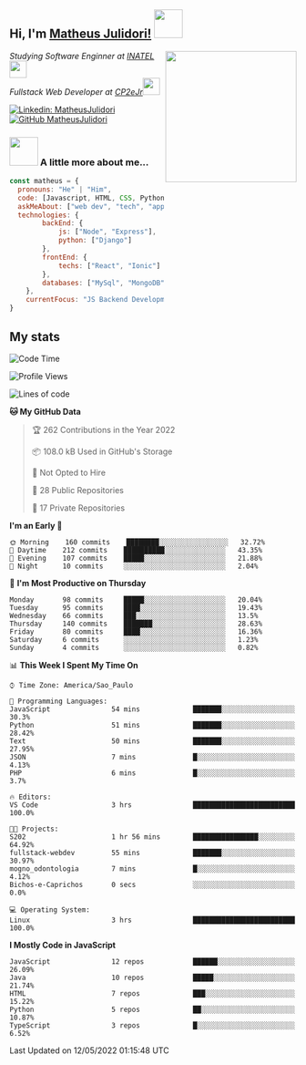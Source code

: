 <h2> Hi, I'm <a href="https://matheusjulidori.github.io" target="_blank">Matheus Julidori!</a> <img src="https://media.giphy.com/media/12oufCB0MyZ1Go/giphy.gif" width="50"></h2>
<img align='right' src="https://media.giphy.com/media/3oKIPnAiaMCws8nOsE/giphy.gif" width="230" height="auto">
<p><em>Studying Software Enginner at <a href="http://www.inatel.br" target="_blank">INATEL</a><img src="https://media.giphy.com/media/fYSnHlufseco8Fh93Z/giphy.gif" width="30"></br>
  Fullstack Web Developer at <a href="http://www.cp2ejr.com.br" target="_blank">CP2eJr</a><img src="https://media.giphy.com/media/WUlplcMpOCEmTGBtBW/giphy.gif" width="30"> 
</em></p>

[![Linkedin: MatheusJulidori](https://img.shields.io/badge/-MatheusJulidori-blue?style=flat-square&logo=Linkedin&logoColor=white&link=https://www.linkedin.com/in/MatheusJulidori/)](https://www.linkedin.com/in/MatheusJulidori/)
[![GitHub MatheusJulidori](https://img.shields.io/github/followers/matheusjulidori?label=follow&style=social)](https://github.com/MatheusJulidori)


### <img src="https://media.giphy.com/media/VgCDAzcKvsR6OM0uWg/giphy.gif" width="50"> A little more about me...  

```javascript
const matheus = {
  pronouns: "He" | "Him",
  code: [Javascript, HTML, CSS, Python, Java, C++, C],
  askMeAbout: ["web dev", "tech", "app dev", "games"],
  technologies: {
        backEnd: {
            js: ["Node", "Express"],
            python: ["Django"]
        },
        frontEnd: {
            techs: ["React", "Ionic"]
        },
        databases: ["MySql", "MongoDB","PostgreSQL"],
    },
    currentFocus: "JS Backend Development",
}
```
<h2>My stats</h2>

<!--START_SECTION:waka-->
![Code Time](http://img.shields.io/badge/Code%20Time-143%20hrs%205%20mins-blue)

![Profile Views](http://img.shields.io/badge/Profile%20Views-13-blue)

![Lines of code](https://img.shields.io/badge/From%20Hello%20World%20I%27ve%20Written-573%20Thousand%20lines%20of%20code-blue)

**🐱 My GitHub Data** 

> 🏆 262 Contributions in the Year 2022
 > 
> 📦 108.0 kB Used in GitHub's Storage 
 > 
> 🚫 Not Opted to Hire
 > 
> 📜 28 Public Repositories 
 > 
> 🔑 17 Private Repositories  
 > 
**I'm an Early 🐤** 

```text
🌞 Morning    160 commits    ████████░░░░░░░░░░░░░░░░░   32.72% 
🌆 Daytime    212 commits    ██████████░░░░░░░░░░░░░░░   43.35% 
🌃 Evening    107 commits    █████░░░░░░░░░░░░░░░░░░░░   21.88% 
🌙 Night      10 commits     ░░░░░░░░░░░░░░░░░░░░░░░░░   2.04%

```
📅 **I'm Most Productive on Thursday** 

```text
Monday       98 commits     █████░░░░░░░░░░░░░░░░░░░░   20.04% 
Tuesday      95 commits     ████░░░░░░░░░░░░░░░░░░░░░   19.43% 
Wednesday    66 commits     ███░░░░░░░░░░░░░░░░░░░░░░   13.5% 
Thursday     140 commits    ███████░░░░░░░░░░░░░░░░░░   28.63% 
Friday       80 commits     ████░░░░░░░░░░░░░░░░░░░░░   16.36% 
Saturday     6 commits      ░░░░░░░░░░░░░░░░░░░░░░░░░   1.23% 
Sunday       4 commits      ░░░░░░░░░░░░░░░░░░░░░░░░░   0.82%

```


📊 **This Week I Spent My Time On** 

```text
⌚︎ Time Zone: America/Sao_Paulo

💬 Programming Languages: 
JavaScript               54 mins             ███████░░░░░░░░░░░░░░░░░░   30.3% 
Python                   51 mins             ███████░░░░░░░░░░░░░░░░░░   28.42% 
Text                     50 mins             ███████░░░░░░░░░░░░░░░░░░   27.95% 
JSON                     7 mins              █░░░░░░░░░░░░░░░░░░░░░░░░   4.13% 
PHP                      6 mins              █░░░░░░░░░░░░░░░░░░░░░░░░   3.7%

🔥 Editors: 
VS Code                  3 hrs               █████████████████████████   100.0%

🐱‍💻 Projects: 
S202                     1 hr 56 mins        ████████████████░░░░░░░░░   64.92% 
fullstack-webdev         55 mins             ███████░░░░░░░░░░░░░░░░░░   30.97% 
mogno_odontologia        7 mins              █░░░░░░░░░░░░░░░░░░░░░░░░   4.12% 
Bichos-e-Caprichos       0 secs              ░░░░░░░░░░░░░░░░░░░░░░░░░   0.0%

💻 Operating System: 
Linux                    3 hrs               █████████████████████████   100.0%

```

**I Mostly Code in JavaScript** 

```text
JavaScript               12 repos            ██████░░░░░░░░░░░░░░░░░░░   26.09% 
Java                     10 repos            █████░░░░░░░░░░░░░░░░░░░░   21.74% 
HTML                     7 repos             ███░░░░░░░░░░░░░░░░░░░░░░   15.22% 
Python                   5 repos             ██░░░░░░░░░░░░░░░░░░░░░░░   10.87% 
TypeScript               3 repos             █░░░░░░░░░░░░░░░░░░░░░░░░   6.52%

```



 Last Updated on 12/05/2022 01:15:48 UTC
<!--END_SECTION:waka-->
